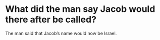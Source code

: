 # What did the man say Jacob would there after be called?

The man said that Jacob’s name would now be Israel.
